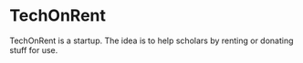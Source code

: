 # TechOnRent
TechOnRent is a startup. The idea is to help scholars by renting or donating stuff for use.
